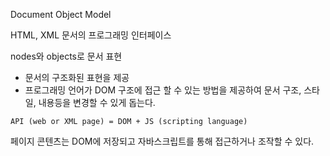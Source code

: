 Document Object Model

HTML, XML 문서의 프로그래밍 인터페이스

nodes와 objects로 문서 표현

- 문서의 구조화된 표현을 제공
- 프로그래밍 언어가 DOM 구조에 접근 할 수 있는 방법을 제공하여 문서 구조, 스타일, 내용등을 변경할 수 있게 돕는다.

```
API (web or XML page) = DOM + JS (scripting language)
```

페이지 콘텐츠는 DOM에 저장되고 자바스크립트를 통해 접근하거나 조작할 수 있다. 